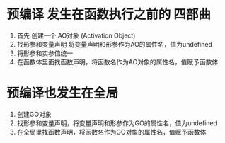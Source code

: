 # 预编译 发生在函数执行之前的 四部曲
1. 首先 创建一个 AO对象 (Activation Object)
2. 找形参和变量声明  将变量声明和形参作为AO的属性名，值为undefined
3. 将形参和实参值统一
4. 在函数体里面找函数声明，将函数名作为AO对象的属性名，值赋予函数体

# 预编译也发生在全局
1. 创建GO对象
2. 找形参和变量声明，将变量声明和形参作为GO的属性名，值为undefined
3. 在全局里找函数声明，将函数名作为GO对象的属性名，值赋予函数体
